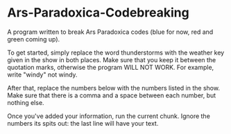 # Ars-Paradoxica-Codebreaking
A program written to break Ars Paradoxica codes (blue for now, red and green coming up). 

To get started, simply replace the word thunderstorms with the weather key given in the show in both places. Make sure that you keep it between the quotation marks, otherwise the program WILL NOT WORK. For example, write "windy" not windy.

After that, replace the numbers below with the numbers listed in the show. Make sure that there is a comma and a space between each number, but nothing else. 

Once you've added your information, run the current chunk. Ignore the numbers its spits out: the last line will have your text.
